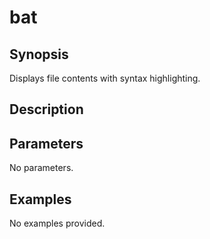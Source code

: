 # bat

## Synopsis

Displays file contents with syntax highlighting.

## Description



## Parameters
No parameters.
## Examples
No examples provided.

